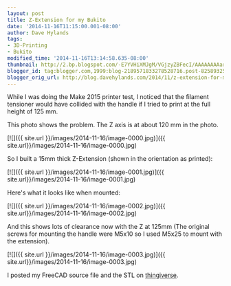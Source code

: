 ```yaml
---
layout: post
title: Z-Extension for my Bukito
date: '2014-11-16T11:15:00.001-08:00'
author: Dave Hylands
tags:
- 3D-Printing
- Bukito
modified_time: '2014-11-16T13:14:58.635-08:00'
thumbnail: http://2.bp.blogspot.com/-E7YVHiXMJgM/VGjzyZBFecI/AAAAAAAAar8/nbMiu1Mks_M/s72-c/Z-Interference.jpg
blogger_id: tag:blogger.com,1999:blog-2189571833278528716.post-8258932543968917808
blogger_orig_url: http://blog.davehylands.com/2014/11/z-extension-for-my-bukito.html
---
```


While I was doing the Make 2015 printer test, I noticed that the filament
tensioner would have collided with the handle if I tried to print at the full
height of 125 mm.

This photo shows the problem. The Z axis is at about 120 mm in the photo.

[![]({{ site.url }}/images/2014-11-16/image-0000.jpg)]({{ site.url}}/images/2014-11-16/image-0000.jpg)


So I built a 15mm thick Z-Extension (shown in the orientation as printed):

[![]({{ site.url }}/images/2014-11-16/image-0001.jpg)]({{ site.url}}/images/2014-11-16/image-0001.jpg)


Here's what it looks like when mounted:

[![]({{ site.url }}/images/2014-11-16/image-0002.jpg)]({{ site.url}}/images/2014-11-16/image-0002.jpg)


And this shows lots of clearance now with the Z at 125mm (The original screws
for mounting the handle were M5x10 so I used M5x25 to mount with the
extension).


[![]({{ site.url }}/images/2014-11-16/image-0003.jpg)]({{ site.url}}/images/2014-11-16/image-0003.jpg)


I posted my FreeCAD source file and the STL on
[thingiverse](http://www.thingiverse.com/thing:548057).

